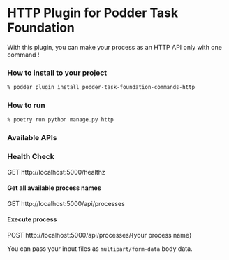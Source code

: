 # HTTP Plugin for Podder Task Foundation

With this plugin, you can make your process as an HTTP API only with one command !

### How to install to your project

```bash
% podder plugin install podder-task-foundation-commands-http
```

### How to run 

```bash
% poetry run python manage.py http
```

### Available APIs

### Health Check

GET http://localhost:5000/healthz

#### Get all available process names

GET http://localhost:5000/api/processes

#### Execute process

POST http://localhost:5000/api/processes/{your process name}

You can pass your input files as `multipart/form-data` body data.

